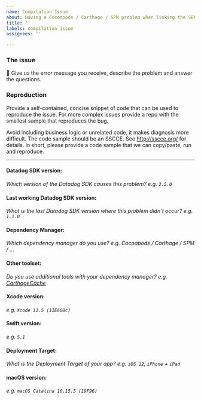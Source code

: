```yaml
---
name: Compilation Issue
about: Having a Cocoapods / Carthage / SPM problem when linking the SDK?
title: ''
labels: compilation issue
assignees: ''

---
```


### The issue

📝 Give us the error message you receive, describe the problem and answer the questions.

### Reproduction

Provide a self-contained, concise snippet of code that can be used to reproduce the issue.
For more complex issues provide a repo with the smallest sample that reproduces the bug.

Avoid including business logic or unrelated code, it makes diagnosis more difficult.
The code sample should be an SSCCE. See http://sscce.org/ for details. In short, please provide a code sample that we can copy/paste, run and reproduce.

---

#### Datadog SDK version:

_Which version of the Datadog SDK causes this problem? e.g. `2.5.0`_

#### Last working Datadog SDK version:

_What is the last Datadog SDK version where this problem didn't occur? e.g. `1.1.0`_

#### Dependency Manager:

_Which dependency manager do you use? e.g. Cocoapods / Carthage / SPM / ..._

#### Other toolset:

_Do you use additional tools with your dependency manager? e.g. [CarthageCache](https://github.com/Wolox/carthage_cache)_

#### Xcode version:

_e.g. `Xcode 11.5 (11E608c)`_

#### Swift version:

_e.g. `5.1`_

#### Deployment Target:

_What is the Deployment Target of your app? e.g. `iOS 12`, `iPhone` + `iPad`_

#### macOS version:

_e.g. `macOS Catalina 10.15.5 (19F96)`_
